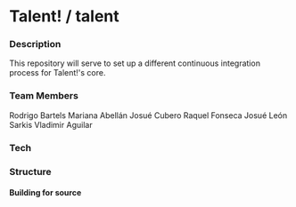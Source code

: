 # Talent! / talent

### Description

This repository will serve to set up a different continuous integration process for Talent!'s core.

### Team Members

Rodrigo Bartels
Mariana Abellán
Josué Cubero
Raquel Fonseca
Josué León Sarkis
Vladimir Aguilar
### Tech


### Structure


#### Building for source
